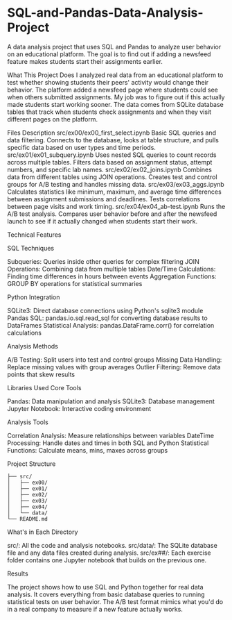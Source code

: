 # SQL-and-Pandas-Data-Analysis-Project
A data analysis project that uses SQL and Pandas to analyze user behavior on an educational platform. The goal is to find out if adding a newsfeed feature makes students start their assignments earlier.

What This Project Does
I analyzed real data from an educational platform to test whether showing students their peers' activity would change their behavior. The platform added a newsfeed page where students could see when others submitted assignments. My job was to figure out if this actually made students start working sooner.
The data comes from SQLite database tables that track when students check assignments and when they visit different pages on the platform.

Files Description
src/ex00/ex00_first_select.ipynb
Basic SQL queries and data filtering. Connects to the database, looks at table structure, and pulls specific data based on user types and time periods.
src/ex01/ex01_subquery.ipynb
Uses nested SQL queries to count records across multiple tables. Filters data based on assignment status, attempt numbers, and specific lab names.
src/ex02/ex02_joins.ipynb
Combines data from different tables using JOIN operations. Creates test and control groups for A/B testing and handles missing data.
src/ex03/ex03_aggs.ipynb
Calculates statistics like minimum, maximum, and average time differences between assignment submissions and deadlines. Tests correlations between page visits and work timing.
src/ex04/ex04_ab-test.ipynb
Runs the A/B test analysis. Compares user behavior before and after the newsfeed launch to see if it actually changed when students start their work.

Technical Features

SQL Techniques

Subqueries: Queries inside other queries for complex filtering
JOIN Operations: Combining data from multiple tables
Date/Time Calculations: Finding time differences in hours between events
Aggregation Functions: GROUP BY operations for statistical summaries

Python Integration

SQLite3: Direct database connections using Python's sqlite3 module
Pandas SQL: pandas.io.sql.read_sql for converting database results to DataFrames
Statistical Analysis: pandas.DataFrame.corr() for correlation calculations

Analysis Methods

A/B Testing: Split users into test and control groups
Missing Data Handling: Replace missing values with group averages
Outlier Filtering: Remove data points that skew results

Libraries Used
Core Tools

Pandas: Data manipulation and analysis
SQLite3: Database management
Jupyter Notebook: Interactive coding environment

Analysis Tools

Correlation Analysis: Measure relationships between variables
DateTime Processing: Handle dates and times in both SQL and Python
Statistical Functions: Calculate means, mins, maxes across groups

Project Structure 
```
├── src/
│   ├── ex00/
│   ├── ex01/
│   ├── ex02/
│   ├── ex03/
│   ├── ex04/
│   └── data/
└── README.md
```
What's in Each Directory

src/: All the code and analysis notebooks.
src/data/: The SQLite database file and any data files created during analysis.
src/ex##/: Each exercise folder contains one Jupyter notebook that builds on the previous one.

Results

The project shows how to use SQL and Python together for real data analysis. It covers everything from basic database queries to running statistical tests on user behavior. The A/B test format mimics what you'd do in a real company to measure if a new feature actually works.
